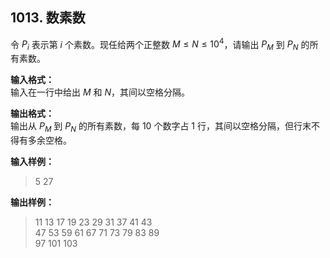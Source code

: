 ﻿## 1013. 数素数
令 $P_i$ 表示第 $i$ 个素数。现任给两个正整数 $M≤N≤10^4$，请输出 $P_M$ 到 $P_N$ 的所有素数。

**输入格式：**  
输入在一行中给出 $M$ 和 $N$，其间以空格分隔。

**输出格式：**  
输出从 $P_M$ 到 $P_N$ 的所有素数，每 10 个数字占 1 行，其间以空格分隔，但行末不得有多余空格。

**输入样例：**
>5 27

**输出样例：**
>11 13 17 19 23 29 31 37 41 43  
47 53 59 61 67 71 73 79 83 89  
97 101 103  